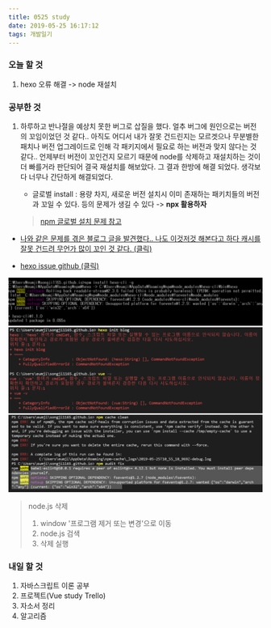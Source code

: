 ```yaml
---
title: 0525 study
date: 2019-05-25 16:17:12
tags: 개발일기
---
```


### 오늘 할 것

1. hexo 오류 해결 -> node 재설치

### 공부한 것

1. 하루하고 반나절을 예상치 못한 버그로 삽질을 했다. 얼추 버그에 원인으로는 버전의 꼬임이었던 것 같다.. 아직도 어디서 내가 잘못 건드린지는 모르겟으나 무분별한 패치나 버전 업그레이드로 인해 각 패키지에서 필요로 하는 버전과 맞지 않다는 것 같다.. 언제부터 버전이 꼬인건지 모르기 때문에 node를 삭제하고 재설치하는 것이 더 빠를거라 판단되어 결국 재설치를 해보았다. 그 결과 한방에 해결 되었다. 생각보다 너무나 간단하게 해결되었다.

   - 글로벌 install : 용량 차지, 새로운 버전 설치시 이미 존재하는 패키치들의 버전과 꼬일 수 있다. 등의 문제가 생길 수 있다
     -> **npx 활용하자**

   > [npm 글로벌 설치 문제 참고](https://geonlee.tistory.com/32)

- [나와 같은 문제를 겪은 블로그 글을 발견했다.. 나도 이것저것 해본다고 하다 캐시를 잘못 건드려 무언가 많이 꼬인 것 같다. (클릭)](https://ellapresso.tistory.com/m/27?category=777454)

- [hexo issue github (클릭)](https://github.com/hexojs/hexo/issues/3546)

![npmErr](/images/npmEr0.png)
![npmErr](/images/npmEr1.png)
![npmErr](/images/npmEr.png)

> node.js 삭제
>
> 1. window '프로그램 제거 또는 변경'으로 이동
> 2. node.js 검색
> 3. 삭제 실행

### 내일 할 것

1. 자바스크립트 이론 공부
2. 프로젝트(Vue study Trello)
3. 자소서 정리
4. 알고리즘
